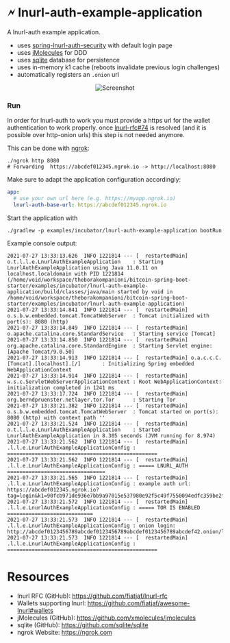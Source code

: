 🗲 lnurl-auth-example-application
===

A lnurl-auth example application.

- uses [spring-lnurl-auth-security](https://github.com/theborakompanioni/bitcoin-spring-boot-starter/tree/master/incubator/spring-lnurl)
  with default login page
- uses [jMolecules](https://github.com/xmolecules/jmolecules) for DDD
- uses [sqlite](https://sqlite.org) database for persistence
- uses in-memory k1 cache (reboots invalidate previous login challenges)
- automatically registers an `.onion` url

<p align="center">
    <img src="https://github.com/theborakompanioni/bitcoin-spring-boot-starter/raw/master/incubator/spring-lnurl/docs/assets/images/screenshot.png" alt="Screenshot" />
</p>

### Run
In order for lnurl-auth to work you must provide a https url for the wallet authentication to work properly.
once [lnurl-rfc#74](https://github.com/fiatjaf/lnurl-rfc/pull/74) is resolved (and it is possible over http-onion urls) this step is not needed anymore.

This can be done with [ngrok](https://ngrok.com/):
```shell
./ngrok http 8080
# Forwarding  https://abcdef012345.ngrok.io -> http://localhost:8080 
```

Make sure to adapt the application configuration accordingly:
```yml
app:
  # use your own url here (e.g. https://myapp.ngrok.io)
  lnurl-auth-base-url: https://abcdef012345.ngrok.io
```

Start the application with
```shell
./gradlew -p examples/incubator/lnurl-auth-example-application bootRun
```

Example console output:
```
2021-07-27 13:33:13.626  INFO 1221814 --- [  restartedMain] o.t.l.l.e.LnurlAuthExampleApplication    : Starting LnurlAuthExampleApplication using Java 11.0.11 on localhost.localdomain with PID 1221814 (/home/void/workspace/theborakompanioni/bitcoin-spring-boot-starter/examples/incubator/lnurl-auth-example-application/build/classes/java/main started by void in /home/void/workspace/theborakompanioni/bitcoin-spring-boot-starter/examples/incubator/lnurl-auth-example-application)
2021-07-27 13:33:14.841  INFO 1221814 --- [  restartedMain] o.s.b.w.embedded.tomcat.TomcatWebServer  : Tomcat initialized with port(s): 8080 (http)
2021-07-27 13:33:14.849  INFO 1221814 --- [  restartedMain] o.apache.catalina.core.StandardService   : Starting service [Tomcat]
2021-07-27 13:33:14.850  INFO 1221814 --- [  restartedMain] org.apache.catalina.core.StandardEngine  : Starting Servlet engine: [Apache Tomcat/9.0.50]
2021-07-27 13:33:14.913  INFO 1221814 --- [  restartedMain] o.a.c.c.C.[Tomcat].[localhost].[/]       : Initializing Spring embedded WebApplicationContext
2021-07-27 13:33:14.914  INFO 1221814 --- [  restartedMain] w.s.c.ServletWebServerApplicationContext : Root WebApplicationContext: initialization completed in 1241 ms
2021-07-27 13:33:17.724  INFO 1221814 --- [  restartedMain] org.berndpruenster.netlayer.tor.Tor      : Starting Tor
2021-07-27 13:33:21.382  INFO 1221814 --- [  restartedMain] o.s.b.w.embedded.tomcat.TomcatWebServer  : Tomcat started on port(s): 8080 (http) with context path ''
2021-07-27 13:33:21.524  INFO 1221814 --- [  restartedMain] o.t.l.l.e.LnurlAuthExampleApplication    : Started LnurlAuthExampleApplication in 8.305 seconds (JVM running for 8.974)
2021-07-27 13:33:21.562  INFO 1221814 --- [  restartedMain] .l.l.e.LnurlAuthExampleApplicationConfig : =================================================
2021-07-27 13:33:21.562  INFO 1221814 --- [  restartedMain] .l.l.e.LnurlAuthExampleApplicationConfig : ===== LNURL_AUTH ================================
2021-07-27 13:33:21.565  INFO 1221814 --- [  restartedMain] .l.l.e.LnurlAuthExampleApplicationConfig : example auth url: https://abcdef012345.ngrok.io?tag=login&k1=90fcb971de936e7bb9a97015e537980e92f5c49f7550094edfc359be2feec270
2021-07-27 13:33:21.572  INFO 1221814 --- [  restartedMain] .l.l.e.LnurlAuthExampleApplicationConfig : ===== TOR IS ENABLED ============================
2021-07-27 13:33:21.573  INFO 1221814 --- [  restartedMain] .l.l.e.LnurlAuthExampleApplicationConfig : onion login: http://abcdef0123456789abcdef0123456789abcdef0123456789abcdef42.onion/login
2021-07-27 13:33:21.573  INFO 1221814 --- [  restartedMain] .l.l.e.LnurlAuthExampleApplicationConfig : =================================================
```

# Resources
- lnurl RFC (GitHub): https://github.com/fiatjaf/lnurl-rfc
- Wallets supporting lnurl: https://github.com/fiatjaf/awesome-lnurl#wallets
- jMolecules (GitHub): https://github.com/xmolecules/jmolecules
- sqlite (GitHub): https://github.com/sqlite/sqlite
- ngrok Website: https://ngrok.com

